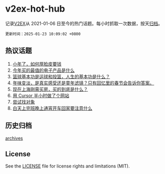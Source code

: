 # v2ex-hot-hub

 记录[V2EX](https://www.v2ex.com/)从 2021-01-06 日至今的热门话题。每小时抓取一次数据，按天[归档](archives)。

`更新时间：2025-01-23 10:09:02 +0800`

## 热议话题

1. [小年了，如何厚脸皮要钱](https://www.v2ex.com/t/1107042)
1. [今年买的最值的电子产品是什么](https://www.v2ex.com/t/1107019)
1. [篮球基本功是运球和投篮，人生的基本功是什么？](https://www.v2ex.com/t/1107078)
1. [年味变淡，是真实感受还是童年滤镜？只有回忆里的春节会告诉你答案。](https://www.v2ex.com/t/1106990)
1. [现在上海刚需买房，买的到底是什么？](https://www.v2ex.com/t/1107011)
1. [用 Cursor 半小时做了个网站](https://www.v2ex.com/t/1106981)
1. [尝试找对象](https://www.v2ex.com/t/1107094)
1. [白天上完班晚上通宵开车回家要注意什么](https://www.v2ex.com/t/1107239)

## 历史归档

[archives](archives)

## License

See the [LICENSE](LICENSE) file for license rights and limitations (MIT).
